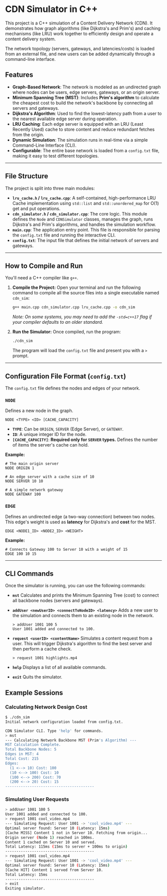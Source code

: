 # CDN Simulator in C++

This project is a C++ simulation of a Content Delivery Network (CDN). It demonstrates how graph algorithms (like Dijkstra's and Prim's) and caching mechanisms (like LRU) work together to efficiently design and operate a content delivery system.

The network topology (servers, gateways, and latencies/costs) is loaded from an external file, and new users can be added dynamically through a command-line interface.

## Features

* **Graph-Based Network**: The network is modeled as an undirected graph where nodes can be users, edge servers, gateways, or an origin server.
* **Minimum Spanning Tree (MST)**: Includes **Prim's algorithm** to calculate the cheapest cost to build the network's backbone by connecting all servers and gateways.
* **Dijkstra's Algorithm**: Used to find the lowest-latency path from a user to the nearest available edge server during operation.
* **LRU Caching**: Each edge server is equipped with an LRU (Least Recently Used) cache to store content and reduce redundant fetches from the origin.
* **Dynamic Simulation**: The simulation runs in real-time via a simple Command-Line Interface (CLI).
* **Configurable**: The entire base network is loaded from a `config.txt` file, making it easy to test different topologies.

---

## File Structure

The project is split into three main modules:

* **`lru_cache.h` / `lru_cache.cpp`**: A self-contained, high-performance LRU Cache implementation using `std::list` and `std::unordered_map` for O(1) get and put operations.
* **`cdn_simulator.h` / `cdn_simulator.cpp`**: The core logic. This module defines the `Node` and `CDNSimulator` classes, manages the graph, runs Dijkstra's and Prim's algorithms, and handles the simulation workflow.
* **`main.cpp`**: The application entry point. This file is responsible for parsing the `config.txt` file and running the interactive CLI.
* **`config.txt`**: The input file that defines the initial network of servers and gateways.

---

## How to Compile and Run

You'll need a C++ compiler like `g++`.

1.  **Compile the Project:**
    Open your terminal and run the following command to compile all the source files into a single executable named `cdn_sim`:
    ```bash
    g++ main.cpp cdn_simulator.cpp lru_cache.cpp -o cdn_sim
    ```
    *Note: On some systems, you may need to add the `-std=c++17` flag if your compiler defaults to an older standard.*

2.  **Run the Simulator:**
    Once compiled, run the program:
    ```bash
    ./cdn_sim
    ```
    The program will load the `config.txt` file and present you with a `>` prompt.

---

## Configuration File Format (`config.txt`)

The `config.txt` file defines the nodes and edges of your network.

### `NODE`
Defines a new node in the graph.
```
NODE <TYPE> <ID> [CACHE_CAPACITY]
```
* **`TYPE`**: Can be `ORIGIN`, `SERVER` (Edge Server), or `GATEWAY`.
* **`ID`**: A unique integer ID for the node.
* **`[CACHE_CAPACITY]`**: **Required only for `SERVER` types.** Defines the number of items the server's cache can hold.

**Example:**
```
# The main origin server
NODE ORIGIN 1

# An edge server with a cache size of 10
NODE SERVER 10 10

# A simple network gateway
NODE GATEWAY 100
```

### `EDGE`
Defines an undirected edge (a two-way connection) between two nodes. This edge's weight is used as **latency** for Dijkstra's and **cost** for the MST.
```
EDGE <NODE1_ID> <NODE2_ID> <WEIGHT>
```
**Example:**
```
# Connects Gateway 100 to Server 10 with a weight of 15
EDGE 100 10 15
```

---

## CLI Commands

Once the simulator is running, you can use the following commands:

* **`mst`**
    Calculates and prints the Minimum Spanning Tree (cost) to connect all backbone nodes (servers and gateways).

* **`addUser <newUserID> <connectToNodeID> <latency>`**
    Adds a new user to the simulation and connects them to an existing node in the network.
    ```
    > addUser 1001 100 5
    User 1001 added and connected to 100.
    ```

* **`request <userID> <contentName>`**
    Simulates a content request from a user. This will trigger Dijkstra's algorithm to find the best server and then perform a cache check.
    ```
    > request 1001 highlights.mp4
    ```

* **`help`**
    Displays a list of all available commands.

* **`exit`**
    Quits the simulator.

## Example Sessions

### Calculating Network Design Cost
```bash
$ ./cdn_sim
Initial network configuration loaded from config.txt.

CDN Simulator CLI. Type 'help' for commands.
> mst
--- Calculating Network Backbone MST (Prim's Algorithm) ---
MST Calculation Complete.
Total Backbone Nodes: 5
Edges in MST: 4
Total Cost: 215
Edges:
  (1 <--> 10) Cost: 100
  (10 <--> 100) Cost: 10
  (100 <--> 200) Cost: 70
  (200 <--> 20) Cost: 15
----------------------------------------
```

### Simulating User Requests
```bash
> addUser 1001 100 5
User 1001 added and connected to 100.
> request 1001 cool_video.mp4
--- Simulating Request: User 1001 -> 'cool_video.mp4' ---
Optimal server found: Server 10 (Latency: 15ms)
[Cache MISS] Content 1 not in Server 10. Fetching from origin...
Origin server (Node 1) reached in 100ms.
Content 1 cached on Server 10 and served.
Total Latency: 115ms (15ms to server + 100ms to origin)
----------------------------------------
> request 1001 cool_video.mp4
--- Simulating Request: User 1001 -> 'cool_video.mp4' ---
Optimal server found: Server 10 (Latency: 15ms)
[Cache HIT] Content 1 served from Server 10.
Total Latency: 15ms
----------------------------------------
> exit
Exiting simulator.
```
